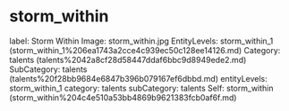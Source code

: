 # storm_within

label: Storm Within
Image: storm_within.jpg
EntityLevels: storm_within_1 (storm_within_1%206ea1743a2cce4c939ec50c128ee14126.md)
Category: talents (talents%2042a8cf28d58447ddaf6bbc9d8949ede2.md)
SubCategory: talents (talents%20f28bb9684e6847b396b079167ef6dbbd.md)
entityLevels: storm_within_1
category: talents
subCategory: talents
Self: storm_within (storm_within%204c4e510a53bb4869b9621383fcb0af6f.md)

[](Untitled%20f59c34ac93f14a3885765383a97afda8.md)